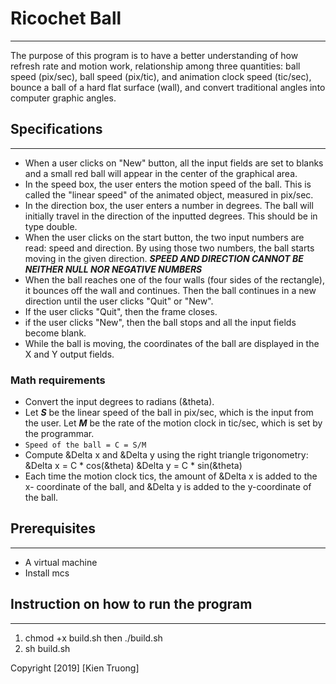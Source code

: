 # Ricochet Ball
---
The purpose of this program is to have a better understanding of how refresh
rate and motion work, relationship among three quantities: ball speed (pix/sec),
ball speed (pix/tic), and animation clock speed (tic/sec), bounce a ball of a
hard flat surface (wall), and convert traditional angles into computer graphic
angles.

## Specifications
---
* When a user clicks on "New" button, all the input fields are set to blanks and
a small red ball will appear in the center of the graphical area.
* In the speed box, the user enters the motion speed of the ball. This is called
the "linear speed" of the animated object, measured in pix/sec.
* In the direction box, the user enters a number in degrees. The ball will
initially travel in the direction of the inputted degrees. This should be in
type double.
* When the user clicks on the start button, the two input numbers are read: speed
and direction. By using those two numbers, the ball starts moving in the given
direction. ***SPEED AND DIRECTION CANNOT BE NEITHER NULL NOR NEGATIVE NUMBERS***
* When the ball reaches one of the four walls (four sides of the rectangle), it
bounces off the wall and continues. Then the ball continues in a new direction
until the user clicks "Quit" or "New".
* If the user clicks "Quit", then the frame closes.
* if the user clicks "New", then the ball stops and all the input fields become
blank.
* While the ball is moving, the coordinates of the ball are displayed in the X
and Y output fields.

### Math requirements
- Convert the input degrees to radians (&theta).
- Let ***S*** be the linear speed of the ball in pix/sec, which is the input from
the user. Let ***M*** be the rate of the motion clock in tic/sec, which is set
by the programmar.
- ```Speed of the ball = C = S/M```
- Compute &Delta x and &Delta y using the right triangle trigonometry:
    &Delta x = C * cos(&theta)
    &Delta y = C * sin(&theta)
- Each time the motion clock tics, the amount of &Delta x is added to the x-
coordinate of the ball, and &Delta y is added to the y-coordinate of the ball.

## Prerequisites
---
* A virtual machine
* Install mcs

## Instruction on how to run the program
---
1. chmod +x build.sh then ./build.sh
2. sh build.sh

Copyright [2019] [Kien Truong]
